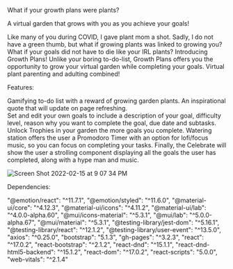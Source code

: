 What if your growth plans were plants?  

A virtual garden that grows with you as you achieve your goals!  

Like many of you during COVID, I gave plant mom a shot.  Sadly, I do not have a green thumb, but what if growing plants was linked to growing you?  What if your goals did not have to die like your IRL plants?  Introducing Growth Plans!  Unlike your boring to-do-list, Growth Plans offers you the opportunity to grow your virtual garden while completing your goals.  Virtual plant parenting and adulting combined!

Features:

Gamifying to-do list with a reward of growing garden plants.
An inspirational quote that will update on page refreshing.  
Set and edit your own goals to include a description of your goal, difficulty level, reason why you want to complete the goal, due date and subtasks.
Unlock Trophies in your garden the more goals you complete.
Watering station offers the user a Promodoro Timer with an option for lofi/focus music, so you can focus on completing your tasks.
Finally, the Celebrate will show the user a strolling component displaying all the goals the user has completed, along with a hype man and music. 

![Screen Shot 2022-02-15 at 9 07 34 PM](https://user-images.githubusercontent.com/88695862/154183066-b78158ad-da10-4941-8aba-badb2672d05d.png)

Dependencies:

  "@emotion/react": "^11.7.1",
   "@emotion/styled": "^11.6.0",
   "@material-ui/core": "^4.12.3",
   "@material-ui/icons": "^4.11.2",
   "@material-ui/lab": "^4.0.0-alpha.60",
   "@mui/icons-material": "^5.3.1",
   "@mui/lab": "^5.0.0-alpha.67",
   "@mui/material": "^5.3.1",
   "@testing-library/jest-dom": "^5.16.1",
   "@testing-library/react": "^12.1.2",
   "@testing-library/user-event": "^13.5.0",
   "axios": "^0.25.0",
   "bootstrap": "5.1.3",
   "gh-pages": "^3.2.3",
   "react": "^17.0.2",
   "react-bootstrap": "^2.1.2",
   "react-dnd": "^15.1.1",
   "react-dnd-html5-backend": "^15.1.2",
   "react-dom": "^17.0.2",
   "react-scripts": "5.0.0",
   "web-vitals": "^2.1.4"
   
   
